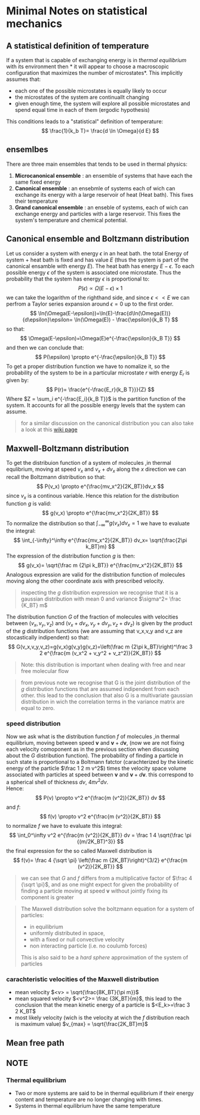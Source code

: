 # Minimal Notes on statistical mechanics

## A statistical definition of temperature
If a system that is capable of exchanging energy is in *thermal equilibrium* 
with its environment then * it will appear to choose a macroscopic configuration
that maximizes the number of microstates*.
This implicitly assumes that:
- each one of the possible microstates is equally likely to occur
- the microstates of the system are continuallt changing
- given enough time, the system will explore all possible microstates and spend
equal time in each of them (ergodic hypothesis)


This conditions leads to a "statistical" definition of temperature:
$$
    \frac{1}{k_b T}= \frac{d \ln \Omega}{d E}
$$

## ensemlbes
There are three main ensembles that tends to be used in thermal physics:
1. **Microcanonical ensemble** : an ensemble of systems that have each the same 
fixed energy
2. **Canonical ensemble** : an ensebmle of systems each of wich can exchange 
its energy with a large reservoir of heat (Heat bath). This fixes their temperature
3. **Grand canonical ensemble** : an enseble of systems, each of wich can exchange
energy and particles with a large reservoir. This fixes the system's temperature
and chemical potential.

## Canonical ensemble and Boltzmann distribution
Let us consider a system with energy $\epsilon$ in an heat bath. the total Energy 
of system + heat bath is fixed and has value $E$ (thus the system is part of the canonical ensamble with energy $E$). The heat bath has energy $E-\epsilon$.
To each possible energy $\epsilon$ of the system is associated one microstate.
Thus the probability that the system has energy $\epsilon$ is proportional to:
$$
P(\epsilon) \propto \Omega(E-\epsilon)\times 1
$$
we can take the logarithm of the righthand side, and since $\epsilon << E$ we can perfrom a Taylor series expansion around $\epsilon=0$ up to the first order.
$$
\ln(\Omega(E-\epsilon))=\ln(E)-\frac{d\ln(\Omega(E))}{d\epsilon}\epsilon= \ln(\Omega(E)) - \frac{\epsilon}{k_B T}
$$
so that:
$$
\Omega(E-\epsilon)=\Omega(E)e^{-\frac{\epsilon}{k_B T}}
$$
and then we can conclude that:
$$
P(\epsilon) \propto e^{-\frac{\epsilon}{k_B T}}
$$
To get a proper distribution function we have to nomalize it, so the probability of the system to be in a particular microstate $r$ with energy $E_r$ is given by:
$$
P(r)= \frac{e^{-\frac{E_r}{k_B T}}}{Z}
$$
Where $Z = \sum_i e^{-\frac{E_i}{k_B T}}$ is the partition function of the system. It accounts for all the possible energy levels that the system can assume.

>for a similar discussion on the canonical distribution you can also take a look at this [wiki page](https://it.wikipedia.org/wiki/Distribuzione_di_Boltzmann)

## Maxwell-Boltzmann distribution
To get the distribuion function of a system of molecules ,in thermal equlibrium, moving at speed $v_x$ and $v_x + dv_x$ along the $x$ direction we can recall the Boltzmann distribution so that:
$$
P(v_x) \propto e^{\frac{mv_x^2}{2K_BT}}dv_x
$$
since $v_x$ is a continous variable. Hence this relation for the distribution function $g$ is valid:
$$
g(v_x) \propto e^{\frac{mv_x^2}{2K_BT}}
$$
To normalize the distribution so that $\int_{-\infty}^\infty g(v_x)dv_x =1$ we have to evaluate the integral:
$$
\int_{-\infty}^\infty e^{\frac{mv_x^2}{2K_BT}} dv_x= \sqrt{\frac{2\pi k_BT}m}
$$
The expression of the distribution function $g$ is then:
$$
g(v_x)= \sqrt{\frac m {2\pi k_BT}} e^{\frac{mv_x^2}{2K_BT}}
$$
Analogous expression are valid for the distribution function of molecules moving along the other coordinate axis with prescribed velocity.

>inspecting the $g$ distribution expression we recognise that it is a gaussian distribution with mean 0 and variance $\sigma^2= \frac {K_BT} m$

The distribution function $G$ of the fraction of molecules with velocities between ($v_x,v_y,v_z$) and ($v_x + dv_x,v_y + dv_y,v_z + dv_z$) is given by the product of the $g$ distribution functions (we are assuming that v_x,v_y and v_z are stocastically indipendent) so that:
$$
    G(v_x,v_y,v_z)=g(v_x)g(v_y)g(v_z)=\left(\frac m {2\pi k_BT}\right)^\frac 3 2 e^{\frac{m (v_x^2 + v_y^2 + v_z^2)}{2K_BT}}
$$
>Note: this distribution is important when dealing with free and near free molecular flow

> from previous note we recognise that G is the joint distribution of the $g$ distribution functions that are assumed indipendent from each other. this lead to the conclusion that also G is a multivariate gaussian distribution in wich the correlation terms in the variance matrix are equal to zero. 

### speed distribution
Now we ask what is the distribution function $f$ of molecules ,in thermal equilibrium, moving between speed $\mathbf v$ and $\mathbf v + d\mathbf v$, (now we are not fixing each velocity comoponent as in the previous section when discussing about the $G$ distribution function).
The probability of finding a particle in such state is proportional to a Boltmann fatctor (carachterized by the kinetic energy of the particle $\frac 1 2 m v^2$) times the velocity space volume associated with particles at speed between $\mathbf v$ and $\mathbf v + d\mathbf v$. this correspond to a spherical shell of thickness $dv$, $4\pi v^2 dv$.  
Hence:
$$
P(v) \propto v^2  e^{\frac{m (v^2)}{2K_BT}} dv
$$
and $f$:
$$
f(v) \propto v^2  e^{\frac{m (v^2)}{2K_BT}}
$$
to normalize $f$ we have to evaluate this integral:
$$
\int_0^\infty v^2  e^{\frac{m (v^2)}{2K_BT}} dv = \frac 1 4 \sqrt{\frac \pi {(m/2K_BT)^3}}
$$
the final expression for the so called Maxwell distribution is
$$
f(v)= \frac 4 {\sqrt \pi} \left(\frac m {2K_BT}\right)^{3/2} e^{\frac{m (v^2)}{2K_BT}}
$$
>we can see that $G$ and $f$ differs from a multiplicative factor of $\frac 4 {\sqrt \pi}$, and as one might expect for given the probability of finding a particle moving at speed $\mathbf v$ without jointly fixing its component is greater

>The Maxwell distribution solve the boltzmann equation for a system of particles:
>    - in equilibrium
>    - uniformly distributed in space, 
>    - with a fixed or null convective velocity
>    - non interacting particle (i.e. no coulumb forces)
>
>This is also said to be a *hard sphere* approximation of the system of particles

### carachteristic velocities of the Maxwell distribution
- mean velocity $<v> = \sqrt{\frac{8K_BT}{\pi m}}$
- mean squared velocity $<v^2>= \frac {3K_BT}{m}$, this lead to the conclusion that the mean kinetic energy of a particle is $<E_k>=\frac 3 2 K_BT$
- most likely velocity (wich is the velocity at wich the $f$ distribution reach is maximum value) $v_{max} = \sqrt{\frac{2K_BT}m}$

## Mean free path



## NOTE
### **Thermal equilibrium**
- Two or more systems are said to be in thermal equilibrium if their energy content and temperature are no longer changing with times.  
- Systems in thermal equilibrium have the same temperature